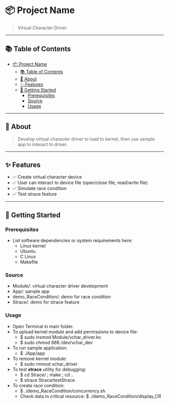 # 📦 Project Name

> Virtual Character Driver

---

## 📚 Table of Contents

- [📦 Project Name](#-project-name)
  - [📚 Table of Contents](#-table-of-contents)
  - [📝 About](#-about)
  - [✨ Features](#-features)
  - [🚀 Getting Started](#-getting-started)
    - [Prerequisites](#prerequisites)
    - [Source](#source)
    - [Usage](#usage)

---

## 📝 About

> Develop virtual character driver to load to kernel, then use sample app to interact to driver.

---

## ✨ Features

- ✅ Create virtual character device
- ✅ User can interact to device file (open/close file, read/write file)
- ✅ Simulate race condition
- ✅ Test strace feature

---

## 🚀 Getting Started

### Prerequisites

- List software dependencies or system requirements here:
  - Linux kernel
  - Ubuntu
  - C Linux
  - Makefile

### Source

- Module/: virtual character driver development
- App/: sample app
- demo_RaceCondition/: demo for race condition
- Strace/: demo for strace feature

### Usage

- Open Terminal in main folder.
- To upload kernel module and add permissions to device file: 
  - $ sudo insmod Module/vchar_driver.ko
  - $ sudo chmod 666 /dev/vchar_dev
- To run sample application:
  - $ ./App/app
- To remove kernel module:
  - $ sudo rmmod vchar_driver
- To test **strace** utility for debugging:
  - $ cd Strace/ ; make ; cd ..
  - $ strace Strace/testStrace
- To create race condition:
  - $ ./demo_RaceCondition/concurrency.sh
  - Check data in critical resource: $ ./demo_RaceCondition/display_CR

